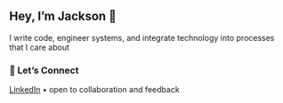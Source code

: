 <!-- GitHub Profile README -->

## Hey, I’m Jackson 👋

I write code, engineer systems, and integrate technology into processes that I care about

### 🤝 Let’s Connect
[LinkedIn](https://www.linkedin.com/in/jacksonr121/) • open to collaboration and feedback
